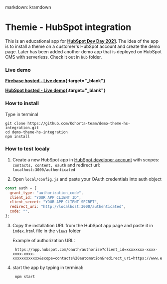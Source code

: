 markdown: kramdown

# Themie - HubSpot integration

This is an educational app for **[HubSpot Dev Day 2021](https://events.hubspot.com/events/details/hubspot-hubspot-global-presents-developer-day-2021/)**. The idea of the app is to install a theme on a customer's HubSpot account and create the demo page.
Later has been added another demo app that is deployed on HubSpot CMS with serverless. Check it out in `hub` folder.

### Live demo

**[Firebase hosted - Live demo](https://theme-hs.web.app/){:target="_blank"}**

**[HubSpot hosted - Live demo](https://theme-loader.kohorta.co/){:target="_blank"}**

### How to install

Type in terminal

    git clone https://github.com/Kohorta-team/demo-theme-hs-integration.git
    cd demo-theme-hs-integration
    npm install

### How to test localy

1) Create a new HubSpot app in [HubSpot developer account](https://app.hubspot.com/signup/developers) with scopes: `contacts, content, oauth` and redirect url: `localhost:3000/authenticated`

2) Open `local/config.js` and paste your OAuth credentials into auth object

  ```javascript
  const auth = {
    grant_type: "authorization_code",
    client_id: "YOUR APP CLIENT ID",
    client_secret: "YOUR APP CLIENT SECRET",
    redirect_uri: "http://localhost:3000/authenticated",
    code: "",
  }; 
  ```

3) Copy the installation URL from the HubSpot app page and paste it in `index.html` file in the `views` folder

    Example of authorization URL:
  
        https://app.hubspot.com/oauth/authorize?client_id=xxxxxxxx-xxxx-xxxx-xxxx-xxxxxxxxxxxx&scope=contacts%20automation&redirect_uri=https://www.example.com/

4) start the app by typing in terminal:

        npm start
